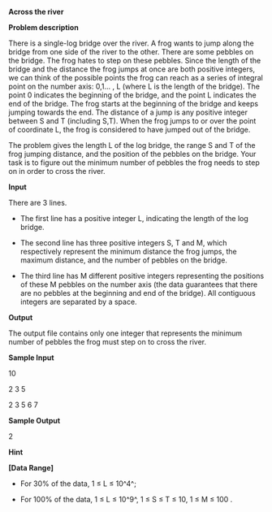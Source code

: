 **Across the river**

**Problem description**

There is a single-log bridge over the river. A frog wants to jump along the bridge from one side of the river to the other. There are some pebbles on the bridge. The frog hates to step on these pebbles. Since the length of the bridge and the distance the frog jumps at once are both positive integers, we can think of the possible points the frog can reach as a series of integral point on the number axis: 0,1\... , L (where L is the length of the bridge). The point 0 indicates the beginning of the bridge, and the point L indicates the end of the bridge. The frog starts at the beginning of the bridge and keeps jumping towards the end. The distance of a jump is any positive integer between S and T (including S,T). When the frog jumps to or over the point of coordinate L, the frog is considered to have jumped out of the bridge.

The problem gives the length L of the log bridge, the range S and T of the frog jumping distance, and the position of the pebbles on the bridge. Your task is to figure out the minimum number of pebbles the frog needs to step on in order to cross the river.

**Input**

There are 3 lines.

-   The first line has a positive integer L, indicating the length of the log bridge.

-   The second line has three positive integers S, T and M, which respectively represent the minimum distance the frog jumps, the maximum distance, and the number of pebbles on the bridge.

-   The third line has M different positive integers representing the positions of these M pebbles on the number axis (the data guarantees that there are no pebbles at the beginning and end of the bridge). All contiguous integers are separated by a space.

**Output**

The output file contains only one integer that represents the minimum number of pebbles the frog must step on to cross the river.

**Sample Input**

10

2 3 5

2 3 5 6 7

**Sample Output**

2

**Hint**

**\[Data Range\]**

-   For 30% of the data, 1 ≤ L ≤ 10^4^;

-   For 100% of the data, 1 ≤ L ≤ 10^9^, 1 ≤ S ≤ T ≤ 10, 1 ≤ M ≤ 100 .
